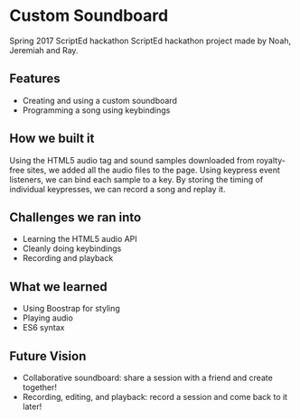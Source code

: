 # Custom Soundboard
Spring 2017 ScriptEd hackathon
ScriptEd hackathon project made by Noah, Jeremiah and Ray.

## Features

- Creating and using a custom soundboard
- Programming a song using keybindings

## How we built it

Using the HTML5 audio tag and sound samples downloaded from royalty-free sites, we added all the audio files to the page. Using keypress event listeners, we can bind each sample to a key. By storing the timing of individual keypresses, we can record a song and replay it.

## Challenges we ran into

- Learning the HTML5 audio API
- Cleanly doing keybindings
- Recording and playback

## What we learned

- Using Boostrap for styling
- Playing audio
- ES6 syntax

## Future Vision

- Collaborative soundboard: share a session with a friend and create together!
- Recording, editing, and playback: record a session and come back to it later!
